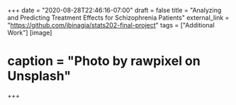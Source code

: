 +++
date = "2020-08-28T22:46:16-07:00"
draft = false
title = "Analyzing and Predicting Treatment Effects for Schizophrenia Patients"
external_link = "https://github.com/jbinagia/stats202-final-project"
tags = ["Additional Work"]
[image]
# caption = "Photo by rawpixel on Unsplash"
+++
